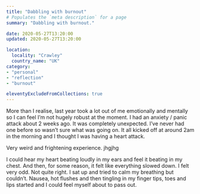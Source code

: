 ```yaml
---
title: "Dabbling with burnout"
# Populates the `meta description` for a page
summary: "Dabbling with burnout."

date: 2020-05-27T13:20:00
updated: 2020-05-27T13:20:00

location:
  locality: "Crawley"
  country_name: "UK"
category:
- "personal"
- "reflection"
- "burnout"

eleventyExcludeFromCollections: true
---
```


More than I realise, last year took a lot out of me emotionally and mentally so I can feel I’m not hugely robust at the moment. I had an anxiety / panic attack about 2 weeks ago. It was completely unexpected. I’ve never had one before so wasn’t sure what was going on. It all kicked off at around 2am in the morning and I thought I was having a heart attack.

Very weird and frightening experience. jhgjhg

I could hear my heart beating loudly in my ears and feel it beating in my chest. And then, for some reason, it felt like everything slowed down. I felt very odd. Not quite right. I sat up and tried to calm my breathing but couldn’t. Nausea, hot flushes and then tingling in my finger tips, toes and lips started and I could feel myself about to pass out.
